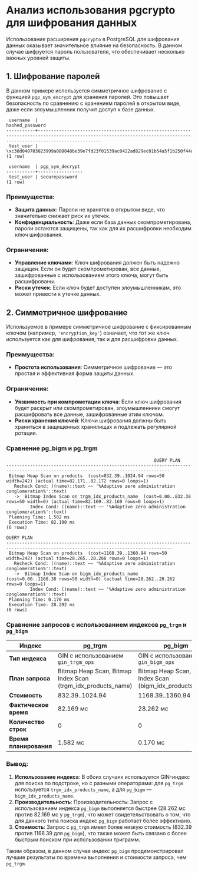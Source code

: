 # Анализ использования pgcrypto для шифрования данных

Использование расширения `pgcrypto` в PostgreSQL для шифрования данных оказывает значительное влияние на безопасность. В данном случае шифруется пароль пользователя, что обеспечивает несколько важных уровней защиты.

## 1. Шифрование паролей

В данном примере используется симметричное шифрование с функцией `pgp_sym_encrypt` для хранения паролей. Это повышает безопасность по сравнению с хранением паролей в открытом виде, даже если злоумышленник получит доступ к базе данных.

```
 username  |                                                                          hashed_password                                                                           
-----------+--------------------------------------------------------------------------------------------------------------------------------------------------------------------
 test_user | \xc30d040703023999a080048be39e7fd23f01539ac0422ad829ec01b54a5f1b250f44de05be453ebb8480e520d41216da3dd7d023cdb245c46b7a731e6a4fb7efc6db2cbd6b4352d1bd5832d756c4cbc6
(1 row)

 username  | pgp_sym_decrypt 
-----------+-----------------
 test_user | securepassword
(1 row)
```

### Преимущества:
- **Защита данных**: Пароли не хранятся в открытом виде, что значительно снижает риск их утечек.
- **Конфиденциальность**: Даже если база данных скомпрометирована, пароли остаются защищены, так как для их расшифровки необходим ключ шифрования.

### Ограничения:
- **Управление ключами**: Ключ шифрования должен быть надежно защищен. Если он будет скомпрометирован, все данные, зашифрованные с использованием этого ключа, могут быть расшифрованы.
- **Риски утечек**: Если ключ будет доступен злоумышленникам, это может привести к утечке данных.

## 2. Симметричное шифрование

Используемое в примере симметричное шифрование с фиксированным ключом (например, `'encryption_key'`) означает, что тот же ключ используется как для шифрования, так и для расшифровки данных.

### Преимущества:
- **Простота использования**: Симметричное шифрование — это простая и эффективная форма защиты данных.

### Ограничения:
- **Уязвимость при компрометации ключа**: Если ключ шифрования будет раскрыт или скомпрометирован, злоумышленники смогут расшифровать все данные, зашифрованные этим ключом.
- **Риски хранения ключей**: Ключи шифрования должны быть храниться в защищенных хранилищах и подлежать регулярной ротации.

### Сравнение pg_bigm и pg_trgm
```
                                                        QUERY PLAN
------------------------------------------------------------------------------------------------------------------------------------
 Bitmap Heap Scan on products  (cost=832.39..1024.94 rows=50 width=242) (actual time=82.171..82.172 rows=0 loops=1)
   Recheck Cond: ((name)::text ~~ '%Adaptive zero administration conglomeration%'::text)
   ->  Bitmap Index Scan on trgm_idx_products_name  (cost=0.00..832.38 rows=50 width=0) (actual time=82.169..82.169 rows=0 loops=1)
         Index Cond: ((name)::text ~~ '%Adaptive zero administration conglomeration%'::text)
 Planning Time: 1.582 ms
 Execution Time: 82.190 ms
(6 rows)
```

```
QUERY PLAN
-------------------------------------------------------------------------------------------------------------------------------------
 Bitmap Heap Scan on products  (cost=1168.39..1360.94 rows=50 width=242) (actual time=28.265..28.266 rows=0 loops=1)
   Recheck Cond: ((name)::text ~~ '%Adaptive zero administration conglomeration%'::text)
   ->  Bitmap Index Scan on bigm_idx_products_name  (cost=0.00..1168.38 rows=50 width=0) (actual time=28.262..28.262 rows=0 loops=1)
         Index Cond: ((name)::text ~~ '%Adaptive zero administration conglomeration%'::text)
 Planning Time: 0.170 ms
 Execution Time: 28.292 ms
(6 rows)
```
### Сравнение запросов с использованием индексов `pg_trgm` и `pg_bigm`

| **Индекс**      | **pg_trgm**                                  | **pg_bigm**                                  |
|-----------------|----------------------------------------------|----------------------------------------------|
| **Тип индекса** | GIN с использованием `gin_trgm_ops`         | GIN с использованием `gin_bigm_ops`          |
| **План запроса** | Bitmap Heap Scan, Bitmap Index Scan (trgm_idx_products_name) | Bitmap Heap Scan, Bitmap Index Scan (bigm_idx_products_name) |
| **Стоимость**   | 832.39..1024.94                             | 1168.39..1360.94                            |
| **Фактическое время** | 82.169 мс                         | 28.262 мс                           |
| **Количество строк** | 0                                        | 0                                            |
| **Время планирования** | 1.582 мс                                 | 0.170 мс                                     |

### Вывод:
1. **Использование индекса**: В обоих случаях используется GIN-индекс для поиска по подстроке, но с разными операторами: для `pg_trgm` используется `trgm_idx_products_name`, а для `pg_bigm` — `bigm_idx_products_name`.
2. **Производительность**: Производительность: Запрос с использованием индекса `pg_bigm` выполняется быстрее (28.262 мс против 82.169 мс у `pg_trgm`), что может свидетельствовать о том, что для данного типа поиска индекс `pg_bigm` работает более эффективно.
3. **Стоимость**: Запрос с `pg_trgm` имеет более низкую стоимость (832.39 против 1168.39 для `pg_bigm`), что также может быть связано с более быстрым поиском при использовании триграмм.

Таким образом, в данном случае индекс `pg_bigm` продемонстрировал лучшие результаты по времени выполнения и стоимости запроса, чем `pg_trgm`.
